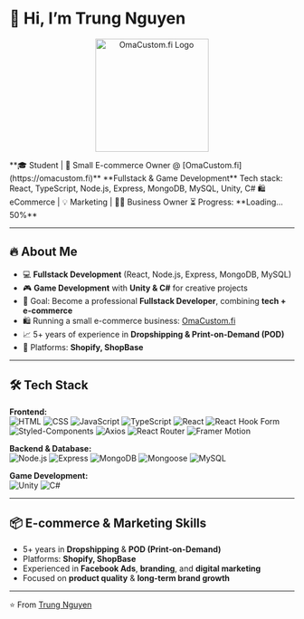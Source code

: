 # 👋 Hi, I’m Trung Nguyen  
<p align="center">
  <img src="./logo.png" alt="OmaCustom.fi Logo" width="200"/>
</p>
**🎓 Student | 🚀 Small E-commerce Owner @ [OmaCustom.fi](https://omacustom.fi)**  
**Fullstack & Game Development**  
Tech stack: React, TypeScript, Node.js, Express, MongoDB, MySQL, Unity, C#  
🛍 eCommerce | 💡 Marketing | 🧑‍💼 Business Owner  
⏳ Progress: **Loading... 50%**

---

## 🔥 About Me

- 💻 **Fullstack Development** (React, Node.js, Express, MongoDB, MySQL)  
- 🎮 **Game Development** with **Unity & C#** for creative projects  
- 🚀 Goal: Become a professional **Fullstack Developer**, combining **tech + e-commerce**
- 🛍 Running a small e-commerce business: [OmaCustom.fi](https://omacustom.fi)  
- 📈 5+ years of experience in **Dropshipping & Print-on-Demand (POD)**  
- 🛒 Platforms: **Shopify, ShopBase**  


---

## 🛠 Tech Stack

**Frontend:**  
![HTML](https://img.shields.io/badge/HTML5-E34F26?style=for-the-badge&logo=html5&logoColor=white)
![CSS](https://img.shields.io/badge/CSS3-1572B6?style=for-the-badge&logo=css5&logoColor=white)
![JavaScript](https://img.shields.io/badge/JavaScript-F7DF1E?style=for-the-badge&logo=javascript&logoColor=black)
![TypeScript](https://img.shields.io/badge/TypeScript-007ACC?style=for-the-badge&logo=typescript&logoColor=white)
![React](https://img.shields.io/badge/React-20232A?style=for-the-badge&logo=react&logoColor=61DAFB)
![React Hook Form](https://img.shields.io/badge/React_Hook_Form-EC5990?style=for-the-badge&logo=reacthookform&logoColor=white)
![Styled-Components](https://img.shields.io/badge/styled--components-DB7093?style=for-the-badge&logo=styled-components&logoColor=white)
![Axios](https://img.shields.io/badge/Axios-5A29E4?style=for-the-badge&logo=axios&logoColor=white)
![React Router](https://img.shields.io/badge/React_Router-CA4245?style=for-the-badge&logo=react-router&logoColor=white)
![Framer Motion](https://img.shields.io/badge/Framer_Motion-0055FF?style=for-the-badge&logo=framer&logoColor=white)

**Backend & Database:**  
![Node.js](https://img.shields.io/badge/Node.js-339933?style=for-the-badge&logo=node.js&logoColor=white)
![Express](https://img.shields.io/badge/Express.js-000000?style=for-the-badge&logo=express&logoColor=white)
![MongoDB](https://img.shields.io/badge/MongoDB-47A248?style=for-the-badge&logo=mongodb&logoColor=white)
![Mongoose](https://img.shields.io/badge/Mongoose-800000?style=for-the-badge&logo=mongoose&logoColor=white)
![MySQL](https://img.shields.io/badge/MySQL-4479A1?style=for-the-badge&logo=mysql&logoColor=white)

**Game Development:**  
![Unity](https://img.shields.io/badge/Unity-000000?style=for-the-badge&logo=unity&logoColor=white)
![C#](https://img.shields.io/badge/C%23-239120?style=for-the-badge&logo=c-sharp&logoColor=white)

---

## 📦 E-commerce & Marketing Skills

- 5+ years in **Dropshipping** & **POD (Print-on-Demand)**  
- Platforms: **Shopify, ShopBase**  
- Experienced in **Facebook Ads**, **branding**, and **digital marketing**  
- Focused on **product quality** & **long-term brand growth**

---

⭐️ From [Trung Nguyen](https://github.com/trungnguyen1221999)
